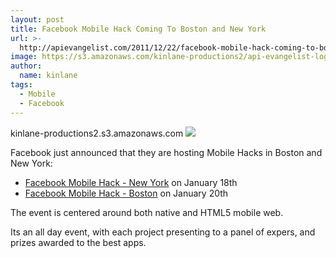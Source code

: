 ```yaml
---
layout: post
title: Facebook Mobile Hack Coming To Boston and New York
url: >-
  http://apievangelist.com/2011/12/22/facebook-mobile-hack-coming-to-boston-and-new-york/
image: https://s3.amazonaws.com/kinlane-productions2/api-evangelist-logos/api-evangelist-butterfly-vertical.png
author:
  name: kinlane
tags:
  - Mobile
  - Facebook
---
```

kinlane-productions2.s3.amazonaws.com [![](http://kinlane-productions.s3.amazonaws.com/facebook/facebook.gif)](http://www.facebook.com/)

Facebook just announced that they are hosting Mobile Hacks in Boston and New York:

*   [Facebook Mobile Hack - New York](http://apievangelist.com/events/facebook_mobile_hack__new_york.php "Facebook Mobile Hack - New York") on January 18th
*   [Facebook Mobile Hack - Boston](http://apievangelist.com/events/facebook_mobile_hack__boston.php "Facebook Mobile Hack - Boston") on January 20th

The event is centered around both native and HTML5 mobile web.

Its an all day event, with each project presenting to a panel of expers, and prizes awarded to the best apps.